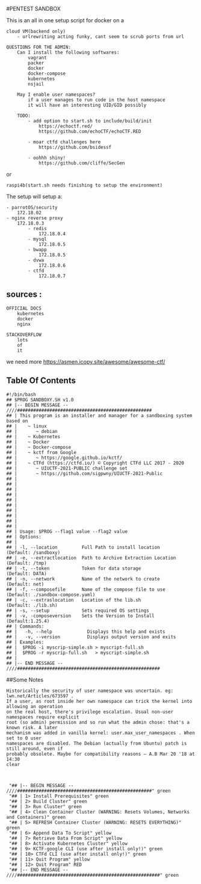 #PENTEST SANDBOX

This is an all in one setup script for docker on a

    cloud VM(backend only)
        - urlrewriting acting funky, cant seem to scrub ports from url

    QUESTIONS FOR THE ADMIN:
        Can I install the following softwares:
            vagrant
            packer
            docker
            docker-compose
            kubernetes
            nsjail

        May I enable user namespaces?
            if a user manages to run code in the host namespace
            it will have an interesting UID/GID possibly

        TODO:
            - add option to start.sh to include/build/init
                https://echoctf.red/
                https://github.com/echoCTF/echoCTF.RED
            
            - moar ctfd challenges here
                https://github.com/bsidessf

            - oohhh shiny!
                https://github.com/cliffe/SecGen
or 

    raspi4b(start.sh needs finishing to setup the environment)

The setup will setup a:

    - parrotOS/security
        172.18.02
    - nginx reverse proxy 
        172.18.0.3
            - redis
                172.18.0.4
            - mysql
                172.18.0.5
            - bwapp
                172.18.0.5
            - dvwa
                172.18.0.6
            - ctfd
                172.18.0.7


## sources :

    OFFICIAL DOCS
        kubernetes
        docker
        nginx

    STACKOVERFLOW
        lots
        of
        it
    
we need more https://asmen.icopy.site/awesome/awesome-ctf/

## Table Of Contents

    #!/bin/bash
    ## $PROG SANDBOXY.SH v1.0
    ## |-- BEGIN MESSAGE -- ////##################################################
    ## | This program is an installer and manager for a sandboxing system based on
    ## |    ~ linux
    ## |       ~ debian
    ## |    ~ Kubernetes
    ## |    ~ Docker
    ## |    ~ Docker-compose
    ## |    ~ kctf from Google
    ## |       ~ https://google.github.io/kctf/
    ## |    ~ CTFd (https://ctfd.io/) © Copyright CTFd LLC 2017 - 2020
    ## |       ~ UIUCTF-2021-PUBLIC challenge set
    ## |       ~ https://github.com/sigpwny/UIUCTF-2021-Public
    ## |    
    ## |    
    ## |    
    ## |    
    ## |    
    ## |    
    ## |    
    ## |    
    ## |    
    ## |
    ## | Usage: $PROG --flag1 value --flag2 value
    ## | Options:
    ## |
    ## | -l, --location         Full Path to install location       (Default: /sandboxy)
    ## | -e, --extractlocation  Path to Archive Extraction Location (Default: /tmp)
    ## | -t, --token            Token for data storage              (Default: DATA)
    ## | -n, --network          Name of the network to create       (Default: net)
    ## | -f, --composefile      Name of the compose file to use     (Default: ./sandbox-compose.yaml)
    ## | -c, --extraslocation   Location of the lib.sh              (Default: ./lib.sh)
    ## | -s, --setup            Sets required OS settings
    ## | -v, -composeversion    Sets the Version to Install         (Default:1.25.4)
    ## | Commands:
    ## |   -h, --help             Displays this help and exists
    ## |   -v, --version          Displays output version and exits
    ## | Examples:
    ## |  $PROG -i myscrip-simple.sh > myscript-full.sh
    ## |  $PROG -r myscrip-full.sh   > myscript-simple.sh
    ## | 
    ## |-- END MESSAGE -- ////#####################################################

##Some Notes

    
    Historically the security of user namespace was uncertain. eg: lwn.net/Articles/673597 . 
    If a user, as root inside her own namespace can trick the kernel into allowing an operation
    on the real host, there's privilege escalation. Usual non-user namespaces require explicit
    root (so admin) permission and so run what the admin chose: that's a known risk. A later
    mechanism was added in vanilla kernel: user.max_user_namespaces . When set to 0 user
    namespaces are disabled. The Debian (actually from Ubuntu) patch is still around, even if
    probably obsolete. Maybe for compatibility reasons – A.B Mar 20 '18 at 14:30
	clear


	
     "## |-- BEGIN MESSAGE -- ////##################################################" green
     "## | 1> Install Prerequisites" green
     "## | 2> Build Cluster" green
     "## | 3> Run Cluster" green
     "## | 4> Clean Container Cluster (WARNING: Resets Volumes, Networks and Containers)" green
     "## | 5> REFRESH Container Cluster (WARNING: RESETS EVERYTHING)" green
     "## | 6> Append Data To Script" yellow
     "## | 7> Retrieve Data From Script" yellow
     "## | 8> Activate Kubernetes Cluster" yellow
     "## | 9> KCTF-google CLI (use after install only!)" green
     "## | 10> CTFd CLI (use after install only!)" green
     "## | 11> Quit Program" yellow      
     "## | 12> Quit Program" RED
     "## |-- END MESSAGE -- ////#####################################################" green
